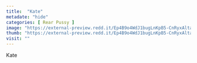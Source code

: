 ```yaml
---
title:  "Kate"
metadate: "hide"
categories: [ Rear Pussy ]
image: "https://external-preview.redd.it/Ep4B9o4WdJ1bugLnKpB5-CnRyxAltaT2n4GylLtVJBE.jpg?auto=webp&s=876776f10c13e60523cc10043aee7613e01c689a"
thumb: "https://external-preview.redd.it/Ep4B9o4WdJ1bugLnKpB5-CnRyxAltaT2n4GylLtVJBE.jpg?width=960&crop=smart&auto=webp&s=703d883c188a452c44c1325eb8eb28040da9e0e8"
visit: ""
---
```

Kate
